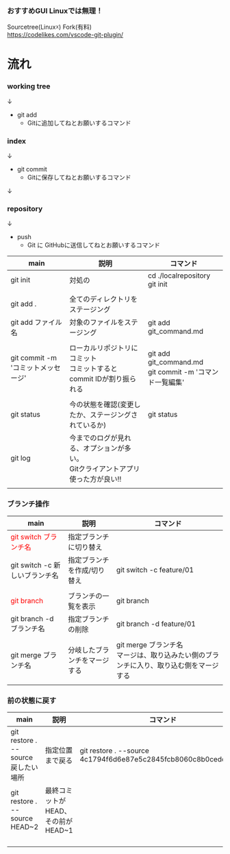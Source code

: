 ### おすすめGUI Linuxでは無理！
Sourcetree(Linux☓)
Fork(有料)
<br>
https://codelikes.com/vscode-git-plugin/
# 流れ
### working tree
↓
- git add 
    - Gitに追加してねとお願いするコマンド

### index
↓
- git commit
  - Gitに保存してねとお願いするコマンド
  
↓
### repository

↓
- push
  - Git に GitHubに送信してねとお願いするコマンド



| main                               | 説明                                                                              | コマンド                                                    |
| ---------------------------------- | --------------------------------------------------------------------------------- | ----------------------------------------------------------- |
| git init                           | 対処の                                                                            | cd ./localrepository <br> git init                          |
|                                    |                                                                                   |                                                             |
| git add .                          | 全てのディレクトリをステージング                                                  |                                                             |
| git add ファイル名                 | 対象のファイルをステージング                                                      | git add git_command.md                                      |
|                                    |                                                                                   |                                                             |
| git commit -m 'コミットメッセージ' | ローカルリポジトリにコミット <br>コミットするとcommit IDが割り振られる            | git add git_command.md<br> git commit -m 'コマンド一覧編集' |
|                                    |                                                                                   |                                                             |
| git status                         | 今の状態を確認(変更したか、ステージングされているか)                              | git status                                                  |
| git log                            | 今までのログが見れる、オプションが多い。<br>Gitクライアントアプリ使った方が良い!! |                                                             |
|                                    |                                                                                   |                                                             |

### ブランチ操作
| main                                           | 説明                         | コマンド                 |
| ---------------------------------------------- | ---------------------------- | ------------------------ |
| <font color="Red">git switch ブランチ名</font> | 指定ブランチに切り替え       |                          |
| git switch -c 新しいブランチ名                 | 指定ブランチを作成/切り替え  | git switch -c feature/01 |
|                                                |                              |                          |
| <font color="Red">git branch </font>           | ブランチの一覧を表示         | git branch               |
| git branch -d ブランチ名                       | 指定ブランチの削除           | git branch -d feature/01 |
|                                                |                              |                          |
| git merge ブランチ名                           | 分岐したブランチをマージする | git merge ブランチ名<br>マージは、取り込みたい側のブランチに入り、取り込む側をマージする|
|                                                |                              |                          |


<!-- ![LINK Text](https://github.com/Durian2021/git/blob/main/resorce/image/Screenshot%20from%202022-10-31%2013-27-42.png?raw=true) -->


### 前の状態に戻す
|                main                 |                説明                |                            コマンド                             |
| ----------------------------------- | ---------------------------------- | --------------------------------------------------------------- |
| git restore . --source 戻したい場所 | 指定位置まで戻る                   | git restore . --source 4c1794f6d6e87e5c2845fcb8060c8b0cedd676fd |
| git restore . --source HEAD~2       | 最終コミットがHEAD、その前がHEAD~1 |                                                                 |
|                                     |                                    |                                                                 |
|                                     |                                    |                                                                 |
|                                     |                                    |                                                                 |
|                                     |                                    |                                                                 |
